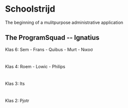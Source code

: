 # Schoolstrijd

The beginning of a mulitpurpose administrative application

## The ProgramSquad -- Ignatius

Klas 6: Sem - Frans - Quibus - Murt - Νικοσ
#
Klas 4: Roem - Lowic - Philips
#
Klas 3: Its
#
Klas 2: Pjotr
